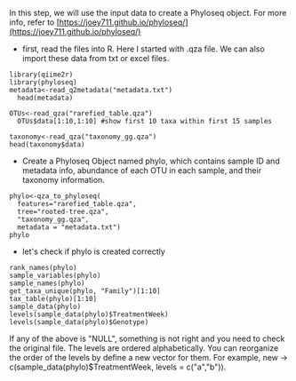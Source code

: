 In this step, we will use the input data to create a Phyloseq object. For more info, refer to [https://joey711.github.io/phyloseq/](https://joey711.github.io/phyloseq/)

- first, read the files into R. Here I started with .qza file. We can also import these data from txt or excel files. 
```
library(qiime2r)
library(phyloseq)
metadata<-read_q2metadata("metadata.txt")
  head(metadata)

OTUs<-read_qza("rarefied_table.qza")
  OTUs$data[1:10,1:10] #show first 10 taxa within first 15 samples

taxonomy<-read_qza("taxonomy_gg.qza")
head(taxonomy$data)
```

- Create a Phyloseq Object named phylo, which contains sample ID and metadata info, abundance of each OTU in each sample, and their taxonomy information.

```
phylo<-qza_to_phyloseq(
  features="rarefied_table.qza",
  tree="rooted-tree.qza",
  "taxonomy_gg.qza",
  metadata = "metadata.txt")
phylo
```

- let's check if phylo is created correctly
```
rank_names(phylo) 
sample_variables(phylo)
sample_names(phylo)
get_taxa_unique(phylo, "Family")[1:10]
tax_table(phylo)[1:10] 
sample_data(phylo)
levels(sample_data(phylo)$TreatmentWeek)
levels(sample_data(phylo)$Genotype)
```
If any of the above is "NULL", something is not right and you need to check the original file. 
The levels are ordered alphabetically. You can reorganize the order of the levels by define a new vector for them. For example, new -> c(sample_data(phylo)$TreatmentWeek, levels = c("a","b")).


